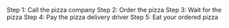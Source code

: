 Step 1: Call the pizza company
Step 2: Order the pizza
Step 3: Wait for the pizza
Step 4: Pay the pizza delivery driver
Step 5: Eat your ordered pizza